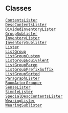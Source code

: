 ---
---
## Classes

<a href="../object/ContentsLister.html#ContentsLister"
target="main"><code>ContentsLister</code></a>  
<a href="../object/DescContentsLister.html#DescContentsLister"
target="main"><code>DescContentsLister</code></a>  
<a href="../object/DividedInventoryLister.html#DividedInventoryLister"
target="main"><code>DividedInventoryLister</code></a>  
<a href="../object/GroupSublister.html#GroupSublister"
target="main"><code>GroupSublister</code></a>  
<a href="../object/InventoryLister.html#InventoryLister"
target="main"><code>InventoryLister</code></a>  
<a href="../object/InventorySublister.html#InventorySublister"
target="main"><code>InventorySublister</code></a>  
<a href="../object/Lister.html#Lister"
target="main"><code>Lister</code></a>  
<a href="../object/ListGroup.html#ListGroup"
target="main"><code>ListGroup</code></a>  
<a href="../object/ListGroupCustom.html#ListGroupCustom"
target="main"><code>ListGroupCustom</code></a>  
<a href="../object/ListGroupEquivalent.html#ListGroupEquivalent"
target="main"><code>ListGroupEquivalent</code></a>  
<a href="../object/ListGroupParen.html#ListGroupParen"
target="main"><code>ListGroupParen</code></a>  
<a href="../object/ListGroupPrefixSuffix.html#ListGroupPrefixSuffix"
target="main"><code>ListGroupPrefixSuffix</code></a>  
<a href="../object/ListGroupSorted.html#ListGroupSorted"
target="main"><code>ListGroupSorted</code></a>  
<a href="../object/ParagraphLister.html#ParagraphLister"
target="main"><code>ParagraphLister</code></a>  
<a href="../object/RoomActorGrouper.html#RoomActorGrouper"
target="main"><code>RoomActorGrouper</code></a>  
<a href="../object/SenseLister.html#SenseLister"
target="main"><code>SenseLister</code></a>  
<a href="../object/SimpleLister.html#SimpleLister"
target="main"><code>SimpleLister</code></a>  
<a
href="../object/SpecialDescContentsLister.html#SpecialDescContentsLister"
target="main"><code>SpecialDescContentsLister</code></a>  
<a href="../object/WearingLister.html#WearingLister"
target="main"><code>WearingLister</code></a>  
<a href="../object/WearingSublister.html#WearingSublister"
target="main"><code>WearingSublister</code></a>  
